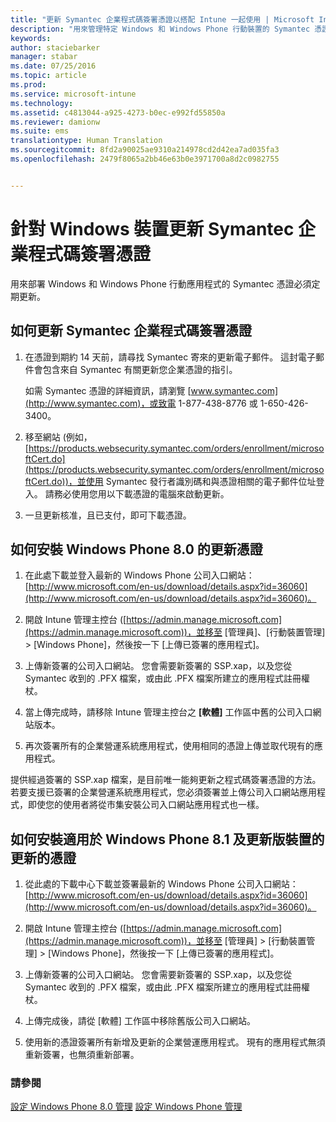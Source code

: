 ```yaml
---
title: "更新 Symantec 企業程式碼簽署憑證以搭配 Intune 一起使用 | Microsoft Intune"
description: "用來管理特定 Windows 和 Windows Phone 行動裝置的 Symantec 憑證更新指引"
keywords: 
author: staciebarker
manager: stabar
ms.date: 07/25/2016
ms.topic: article
ms.prod: 
ms.service: microsoft-intune
ms.technology: 
ms.assetid: c4813044-a925-4273-b0ec-e992fd55850a
ms.reviewer: damionw
ms.suite: ems
translationtype: Human Translation
ms.sourcegitcommit: 8fd2a90025ae9310a214978cd2d42ea7ad035fa3
ms.openlocfilehash: 2479f8065a2bb46e63b0e3971700a8d2c0982755


---
```


# <a name="renew-a-symantec-enterprise-codesigning-certificate-for-windows-devices"></a>針對 Windows 裝置更新 Symantec 企業程式碼簽署憑證

用來部署 Windows 和 Windows Phone 行動應用程式的 Symantec 憑證必須定期更新。

## <a name="how-to-renew-the-symantec-enterprise-codesigning-certificate"></a>如何更新 Symantec 企業程式碼簽署憑證

1.  在憑證到期約 14 天前，請尋找 Symantec 寄來的更新電子郵件。 這封電子郵件會包含來自 Symantec 有關更新您企業憑證的指引。

    如需 Symantec 憑證的詳細資訊，請瀏覽 [www.symantec.com](http://www.symantec.com)，或致電 1-877-438-8776 或 1-650-426-3400。

2.  移至網站 (例如， [https://products.websecurity.symantec.com/orders/enrollment/microsoftCert.do](https://products.websecurity.symantec.com/orders/enrollment/microsoftCert.do))，並使用 Symantec 發行者識別碼和與憑證相關的電子郵件位址登入。 請務必使用您用以下載憑證的電腦來啟動更新。

3.  一旦更新核准，且已支付，即可下載憑證。

## <a name="how-to-install-the-updated-certificate-for-windows-phone-80"></a>如何安裝 Windows Phone 8.0 的更新憑證

1.  在此處下載並登入最新的 Windows Phone 公司入口網站：[http://www.microsoft.com/en-us/download/details.aspx?id=36060](http://www.microsoft.com/en-us/download/details.aspx?id=36060)。

2.  開啟 Intune 管理主控台 ([https://admin.manage.microsoft.com](https://admin.manage.microsoft.com))，並移至 [管理員]、[行動裝置管理] &gt; [Windows Phone]，然後按一下 [上傳已簽署的應用程式]。

3.  上傳新簽署的公司入口網站。 您會需要新簽署的 SSP.xap，以及您從 Symantec 收到的 .PFX 檔案，或由此 .PFX 檔案所建立的應用程式註冊權杖。

4.  當上傳完成時，請移除 Intune 管理主控台之 **[軟體]** 工作區中舊的公司入口網站版本。

5.  再次簽署所有的企業營運系統應用程式，使用相同的憑證上傳並取代現有的應用程式。

提供經過簽署的 SSP.xap 檔案，是目前唯一能夠更新之程式碼簽署憑證的方法。 若要支援已簽署的企業營運系統應用程式，您必須簽署並上傳公司入口網站應用程式，即使您的使用者將從市集安裝公司入口網站應用程式也一樣。

## <a name="how-to-install-the-updated-certificate-for-windows-phone-81-and-later-devices"></a>如何安裝適用於 Windows Phone 8.1 及更新版裝置的更新的憑證

1.  從此處的下載中心下載並簽署最新的 Windows Phone 公司入口網站： [http://www.microsoft.com/en-us/download/details.aspx?id=36060](http://www.microsoft.com/en-us/download/details.aspx?id=36060)。

2.  開啟 Intune 管理主控台 ([https://admin.manage.microsoft.com](https://admin.manage.microsoft.com))，並移至 [管理員] &gt; [行動裝置管理] &gt; [Windows Phone]，然後按一下 [上傳已簽署的應用程式]。

3.  上傳新簽署的公司入口網站。 您會需要新簽署的 SSP.xap，以及您從 Symantec 收到的 .PFX 檔案，或由此 .PFX 檔案所建立的應用程式註冊權杖。

4.  上傳完成後，請從 [軟體]   工作區中移除舊版公司入口網站。

5.  使用新的憑證簽署所有新增及更新的企業營運應用程式。 現有的應用程式無須重新簽署，也無須重新部署。


### <a name="see-also"></a>請參閱
[設定 Windows Phone 8.0 管理](set-up-windows-phone-8.0-management-with-microsoft-intune.md)
[設定 Windows Phone 管理](set-up-windows-phone-management-with-microsoft-intune.md)



<!--HONumber=Oct16_HO4-->


